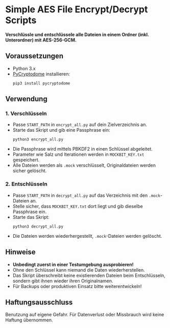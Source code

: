 # Simple AES File Encrypt/Decrypt Scripts

**Verschlüssle und entschlüssele alle Dateien in einem Ordner (inkl. Unterordner) mit AES-256-GCM.**

## Voraussetzungen

- Python 3.x
- [PyCryptodome](https://www.pycryptodome.org/) installieren:
  ```
  pip3 install pycryptodome
  ```

## Verwendung

### 1. Verschlüsseln

- Passe `START_PATH` in `encrypt_all.py` auf dein Zielverzeichnis an.
- Starte das Skript und gib eine Passphrase ein:
  ```
  python3 encrypt_all.py
  ```
- Die Passphrase wird mittels PBKDF2 in einen Schlüssel abgeleitet.
- Parameter wie Salz und Iterationen werden in `MOCKBIT_KEY.txt` gespeichert.
- Alle Dateien werden als `.mock` verschlüsselt, Originaldateien werden sicher gelöscht.

### 2. Entschlüsseln

- Passe `START_PATH` in `decrypt_all.py` auf das Verzeichnis mit den `.mock`-Dateien an.
- Stelle sicher, dass `MOCKBIT_KEY.txt` dort liegt und gib dieselbe Passphrase ein.
- Starte das Skript:
  ```
  python3 decrypt_all.py
  ```
- Die Dateien werden wiederhergestellt, `.mock`-Dateien werden gelöscht.

## Hinweise

- **Unbedingt zuerst in einer Testumgebung ausprobieren!**
- Ohne den Schlüssel kann niemand die Daten wiederherstellen.
- Das Skript überschreibt keine existierenden Dateien beim Entschlüsseln, sondern gibt ihnen wieder ihren Originalnamen.
- Für Backups oder produktiven Einsatz bitte weiterentwickeln!

## Haftungsausschluss

Benutzung auf eigene Gefahr. Für Datenverlust oder Missbrauch wird keine Haftung übernommen.
